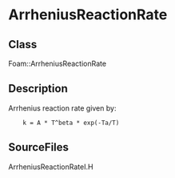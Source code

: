 # ArrheniusReactionRate 
## Class
Foam::ArrheniusReactionRate

## Description
Arrhenius reaction rate given by:

        k = A * T^beta * exp(-Ta/T)

## SourceFiles
ArrheniusReactionRateI.H

